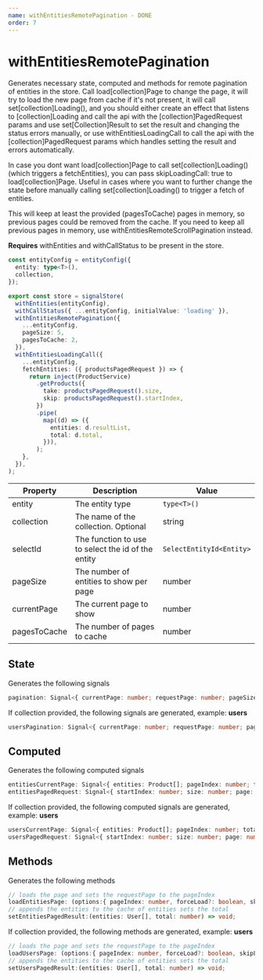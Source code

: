 ```yaml
---
name: withEntitiesRemotePagination - DONE
order: 7
---
```


# withEntitiesRemotePagination

Generates necessary state, computed and methods for remote pagination of entities in the store.
Call load[collection]Page to change the page, it will try to load the new page from cache if it's not present,
it will call set[collection]Loading(), and you should either create an effect that listens to [collection]Loading
and call the api with the [collection]PagedRequest params and use set[Collection]Result to set the result
and changing the status errors manually,
or use withEntitiesLoadingCall to call the api with the [collection]PagedRequest params which handles setting
the result and errors automatically.

In case you dont want load[collection]Page to call set[collection]Loading() (which triggers a fetchEntities), you can pass skipLoadingCall: true to load[collection]Page.
Useful in cases where you want to further change the state before manually calling set[collection]Loading() to trigger a fetch of entities.

This will keep at least the provided (pagesToCache) pages in memory, so previous pages could be removed from the cache.
If you need to keep all previous pages in memory, use withEntitiesRemoteScrollPagination instead.

**Requires** withEntities and withCallStatus to be present in the store.

```typescript
const entityConfig = entityConfig({
  entity: type<T>(),
  collection,
});

export const store = signalStore(
  withEntities(entityConfig),
  withCallStatus({ ...entityConfig, initialValue: 'loading' }),
  withEntitiesRemotePagination({
    ...entityConfig,
    pageSize: 5,
    pagesToCache: 2,
  }),
  withEntitiesLoadingCall({
    ...entityConfig,
    fetchEntities: ({ productsPagedRequest }) => {
      return inject(ProductService)
        .getProducts({
          take: productsPagedRequest().size,
          skip: productsPagedRequest().startIndex,
        })
        .pipe(
          map((d) => ({
            entities: d.resultList,
            total: d.total,
          })),
        );
    },
  }),
);
```

| Property     | Description                                        | Value                    |
| ------------ | -------------------------------------------------- | ------------------------ |
| entity       | The entity type                                    | `type<T>()`              |
| collection   | The name of the collection. Optional               | string                   |
| selectId     | The function to use to select the id of the entity | `SelectEntityId<Entity>` |
| pageSize     | The number of entities to show per page            | number                   |
| currentPage  | The current page to show                           | number                   |
| pagesToCache | The number of pages to cache                       | number                   |

## State

Generates the following signals

```typescript
pagination: Signal<{ currentPage: number; requestPage: number; pageSize: 5; total: number; pagesToCache: number; cache: { start: number; end: number } }>;
```

If collection provided, the following signals are generated, example: **users**

```typescript
usersPagination: Signal<{ currentPage: number; requestPage: number; pageSize: 5; total: number; pagesToCache: number; cache: { start: number; end: number } }>;
```

## Computed

Generates the following computed signals

```typescript
entitiesCurrentPage: Signal<{ entities: Product[]; pageIndex: number; total: number; pageSize: 5; pagesCount: number; hasPrevious: boolean; hasNext: boolean; isLoading: boolean }>;
entitiesPagedRequest: Signal<{ startIndex: number; size: number; page: number }>;
```

If collection provided, the following computed signals are generated, example: **users**

```typescript
usersCurrentPage: Signal<{ entities: Product[]; pageIndex: number; total: number; pageSize: 5; pagesCount: number; hasPrevious: boolean; hasNext: boolean; isLoading: boolean }>;
usersPagedRequest: Signal<{ startIndex: number; size: number; page: number }>;
```

## Methods

Generates the following methods

```typescript
// loads the page and sets the requestPage to the pageIndex
loadEntitiesPage: (options:{ pageIndex: number, forceLoad?: boolean, skipLoadingCall?:boolean }) => void;
// appends the entities to the cache of entities sets the total
setEntitiesPagedResult:(entities: User[], total: number) => void;
```

If collection provided, the following methods are generated, example: **users**

```typescript
// loads the page and sets the requestPage to the pageIndex
loadUsersPage: (options:{ pageIndex: number, forceLoad?: boolean, skipLoadingCall?:boolean }) => void;
// appends the entities to the cache of entities sets the total
setUsersPagedResult:(entities: User[], total: number) => void;
```
